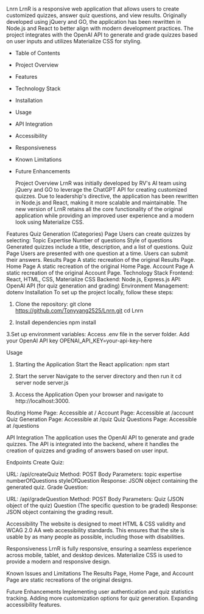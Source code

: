 Lnrn
LrnR is a responsive web application that allows users to create customized quizzes, answer quiz questions, and view results. Originally developed using jQuery and GO, the application has been rewritten in Node.js and React to better align with modern development practices. The project integrates with the OpenAI API to generate and grade quizzes based on user inputs and utilizes Materialize CSS for styling.

- Table of Contents
- Project Overview
- Features
- Technology Stack
- Installation
- Usage
- API Integration
- Accessibility
- Responsiveness
- Known Limitations
- Future Enhancements

  Project Overview
  LrnR was initially developed by RV's AI team using jQuery and GO to leverage the ChatGPT API for creating customized quizzes. Due to leadership's directive, the application has been rewritten in Node.js and React, making it more scalable and maintainable. The new version of LrnR retains all the core functionality of the original application while providing an improved user experience and a modern look using Materialize CSS.

Features
Quiz Generation (Categories) Page
Users can create quizzes by selecting:
Topic
Expertise
Number of questions
Style of questions
Generated quizzes include a title, description, and a list of questions.
Quiz Page
Users are presented with one question at a time.
Users can submit their answers.
Results Page
A static recreation of the original Results Page.
Home Page
A static recreation of the original Home Page.
Account Page
A static recreation of the original Account Page.
Technology Stack
Frontend: React, HTML, CSS, Materialize CSS
Backend: Node.js, Express.js
API: OpenAI API (for quiz generation and grading)
Environment Management: dotenv
Installation
To set up the project locally, follow these steps:

1. Clone the repository:
   git clone https://github.com/Tonyyang2525/Lnrn.git
   cd Lnrn

2. Install dependencies
   npm install

3.Set up environment variables:
Access .env file in the server folder.
Add your OpenAI API key
OPENAI_API_KEY=your-api-key-here

Usage

1. Starting the Application
   Start the React application:
   npm start

2. Start the server
   Navigate to the server directory and then run it
   cd server
   node server.js

3. Access the Application
   Open your browser and navigate to http://localhost:3000.

Routing
Home Page: Accessible at /
Account Page: Accessible at /account
Quiz Generation Page: Accessible at /quiz
Quiz Questions Page: Accessible at /questions

API Integration
The application uses the OpenAI API to generate and grade quizzes. The API is integrated into the backend, where it handles the creation of quizzes and grading of answers based on user input.

Endpoints
Create Quiz:

URL: /api/createQuiz
Method: POST
Body Parameters:
topic
expertise
numberOfQuestions
styleOfQuestion
Response: JSON object containing the generated quiz.
Grade Question:

URL: /api/gradeQuestion
Method: POST
Body Parameters:
Quiz (JSON object of the quiz)
Question (The specific question to be graded)
Response: JSON object containing the grading result.

Accessibility
The website is designed to meet HTML & CSS validity and WCAG 2.0 AA web accessibility standards. This ensures that the site is usable by as many people as possible, including those with disabilities.

Responsiveness
LrnR is fully responsive, ensuring a seamless experience across mobile, tablet, and desktop devices. Materialize CSS is used to provide a modern and responsive design.

Known Issues and Limitations
The Results Page, Home Page, and Account Page are static recreations of the original designs.

Future Enhancements
Implementing user authentication and quiz statistics tracking.
Adding more customization options for quiz generation.
Expanding accessibility features.
